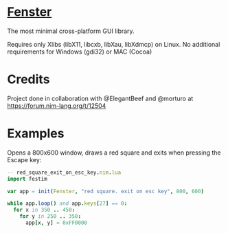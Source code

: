 # [Fenster](https://github.com/zserge/fenster)
The most minimal cross-platform GUI library.

Requires only Xlibs (libX11, libcxb, libXau, libXdmcp) on Linux. No additional requirements for Windows (gdi32) or MAC (Cocoa)

# Credits
Project done in collaboration with @ElegantBeef and @morturo at https://forum.nim-lang.org/t/12504

# Examples
Opens a 800x600 window, draws a red square and exits when pressing the Escape key:

```nim
-- red_square_exit_on_esc_key.nim.lua
import festim

var app = init(Fenster, "red square. exit on esc key", 800, 600)

while app.loop() and app.keys[27] == 0:
  for x in 350 .. 450:
    for y in 250 .. 350:
      app[x, y] = 0xFF0000
```
